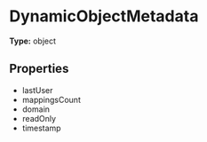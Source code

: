 # DynamicObjectMetadata


**Type:** object

## Properties
* lastUser
* mappingsCount
* domain
* readOnly
* timestamp
